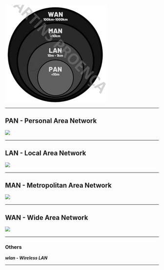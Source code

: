 ![](Abrangência%20das%20redes.png)

---
## PAN - Personal Area Network

![](PAN.png)

---

## LAN - Local Area Network

![](LAN.png)

---

## MAN - Metropolitan Area Network

![](MAN.png)

---

## WAN - Wide Area Network

![](WAN.png)

---

### Others
___wlan - Wireless LAN___
___